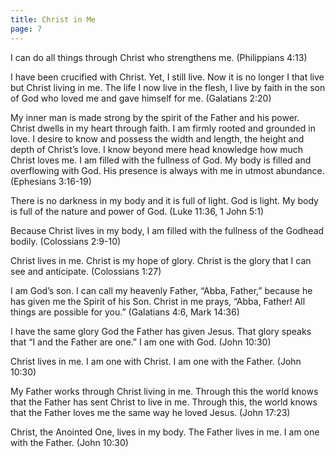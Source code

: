 ```yaml
---
title: Christ in Me
page: 7
---
```


I can do all things through Christ who strengthens me. (Philippians 4:13)

I have been crucified with Christ. Yet, I still live. Now it is no longer I that live but Christ living in me. The life I now live in the flesh, I live by faith in the son of God who loved me and gave himself for me. (Galatians 2:20)

My inner man is made strong by the spirit of the Father and his power. Christ dwells in my heart through faith. I am firmly rooted and grounded in love. I desire to know and possess the width and length, the height and depth of Christ’s love. I know beyond mere head knowledge how much Christ loves me. I am filled with the fullness of God. My body is filled and overflowing with God. His presence is always with me in utmost abundance. (Ephesians 3:16-19)

There is no darkness in my body and it is full of light. God is light. My body is full of the nature and power of God. (Luke 11:36, 1 John 5:1)

Because Christ lives in my body, I am filled with the fullness of the Godhead bodily. (Colossians 2:9-10)

Christ lives in me. Christ is my hope of glory. Christ is the glory that I can see and anticipate. (Colossians 1:27)

I am God’s son. I can call my heavenly Father, “Abba, Father,” because he has given me the Spirit of his Son. Christ in me prays, “Abba, Father! All things are possible for you.” (Galatians 4:6, Mark 14:36)

I have the same glory God the Father has given Jesus. That glory speaks that “I and the Father are one.” I am one with God. (John 10:30)

Christ lives in me. I am one with Christ. I am one with the Father. (John 10:30)

My Father works through Christ living in me. Through this the world knows that the Father has sent Christ to live in me. Through this, the world knows that the Father loves me the same way he loved Jesus. (John 17:23)

Christ, the Anointed One, lives in my body. The Father lives in me. I am one with the Father. (John 10:30)
